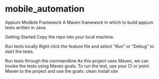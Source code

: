 # mobile_automation

Appium Modbile Framework
A Maven framework in which to build appium tests written in Java.

Getting Started
Copy the repo into your local machine.

Run tests locally
Right click the feature file and select "Run" or "Debug" to start the tests.

Run tests through the commandline
As this project uses Maven, we can invoke the tests using Maven goals.
To run the test, use your CI or point Maven to the project and use the goals:
clean install site
